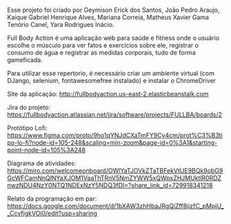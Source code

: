 Esse projeto foi criado por Geymison Erick dos Santos, João Pedro Araujo, Kaique Gabriel Henrique Alves, Mariana Correia, Matheus Xavier Gama Tenório Canel, Yara Rodrigues Inácio.

Full Body Action é uma aplicação web para saúde e fitness onde o usuário escolhe o músculo para ver fatos e exercícios sobre ele, registrar o consumo de água e registrar as medidas corporais, tudo de forma gameficada.

Para utilizar esse repertorio, é necessário criar um ambiente virtual (com DJango, selenium, fontawesomefree instalado) e instalar o ChromeDriver

Site da aplicação:
http://fullbodyaction.us-east-2.elasticbeanstalk.com

Jira do projeto:
https://fullbodyaction.atlassian.net/jira/software/projects/FULLBA/boards/2

Protótipo Lofi:
https://www.figma.com/proto/9ho1qYNJdCXaTmFY9Cy4cm/prot%C3%B3tipo-lo-fi?node-id=105-248&scaling=min-zoom&page-id=0%3A1&starting-point-node-id=105%3A248

Diagrama de atividades:
https://miro.com/welcomeonboard/OWlYaTJOVkZTaTBFekVtUE9BQk9obG9GcWFCamNnQlNYaXJOM1VaaThTRnV5NmZYWW5xQWpxZHJMUktlR0RDZnwzNDU4NzY0NTQ1NDExNzY5NDQ3fDI=?share_link_id=729918341218

Relato da programação em par:
https://docs.google.com/document/d/1bXAW3zhHbaJRgQiZff8ijzfC_pMpjU__CcvfigkVOi0/edit?usp=sharing
